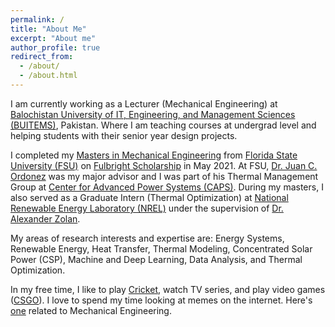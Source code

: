 ```yaml
---
permalink: /
title: "About Me"
excerpt: "About me"
author_profile: true
redirect_from: 
  - /about/
  - /about.html
---
```


I am currently working as a Lecturer (Mechanical Engineering) at [Balochistan University of IT, Engineering, and Management Sciences (BUITEMS)](https://www.buitms.edu.pk/), Pakistan. Where I am teaching courses at undergrad level and helping students with their senior year design projects.  

I completed my [Masters in Mechanical Engineering](https://www.eng.famu.fsu.edu/me) from [Florida State University (FSU)](https://www.fsu.edu/) on [Fulbright Scholarship](https://foreign.fulbrightonline.org/) in May 2021. At FSU, [Dr. Juan C. Ordonez](https://www.eng.famu.fsu.edu/me/people/ordonez-j) was my major advisor and I was part of his Thermal Management Group at [Center for Advanced Power Systems (CAPS)](https://www.caps.fsu.edu/). During my masters, I also served as a Graduate Intern (Thermal Optimization) at [National Renewable Energy Laboratory (NREL)](https://www.nrel.gov/) under the supervision of [Dr. Alexander Zolan](https://www.nrel.gov/research/staff/alexander-zolan.html). 

My areas of research interests and expertise are: Energy Systems, Renewable Energy, Heat Transfer, Thermal Modeling, Concentrated Solar Power (CSP), Machine and Deep Learning, Data Analysis, and Thermal Optimization. 

In my free time, I like to play [Cricket](https://www.britannica.com/sports/cricket-sport), watch TV series, and play video games ([CSGO](https://blog.counter-strike.net/)). I love to spend my time looking at memes on the internet. Here's [one](https://github.com/kashifliaqat/kashifliaqat.github.io/blob/master/files/meme.jpg) related to Mechanical Engineering.

